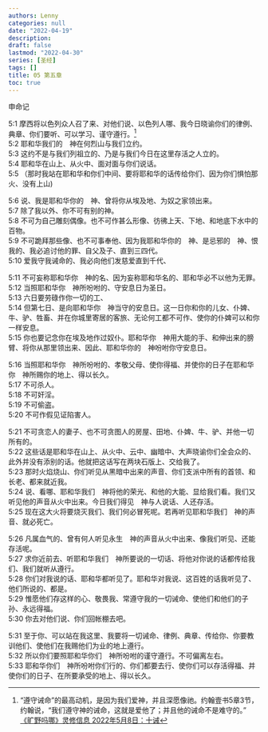 ```yaml
---
authors: Lenny
categories: null
date: "2022-04-19"
description: 
draft: false
lastmod: "2022-04-30"
series: [圣经]
tags: []
title: 05 第五章
toc: true
---
```

申命记
<!--more-->

5:1 摩西将以色列众人召了来、对他们说、以色列人哪、我今日晓谕你们的律例、典章、你们要听、可以学习、谨守遵行。[^1]  
5:2 耶和华我们的　神在何烈山与我们立约。  
5:3 这约不是与我们列祖立的、乃是与我们今日在这里存活之人立的。  
5:4 耶和华在山上、从火中、面对面与你们说话。  
5:5 （那时我站在耶和华和你们中间、要将耶和华的话传给你们、因为你们惧怕那火、没有上山)  

5:6 说、我是耶和华你的　神、曾将你从埃及地、为奴之家领出来。  
5:7 除了我以外、你不可有别的神。  
5:8 不可为自己雕刻偶像。也不可作甚么形像、彷彿上天、下地、和地底下水中的百物。  
5:9 不可跪拜那些像、也不可事奉他、因为我耶和华你的　神、是忌邪的　神、恨我的、我必追讨他的罪、自父及子、直到三四代。  
5:10 爱我守我诫命的、我必向他们发慈爱直到千代、  

5:11 不可妄称耶和华你　神的名、因为妄称耶和华名的、耶和华必不以他为无罪。  
5:12 当照耶和华你　神所吩咐的、守安息日为圣日。  
5:13 六日要劳碌作你一切的工、  
5:14 但第七日、是向耶和华你　神当守的安息日。这一日你和你的儿女、仆婢、牛、驴、牲畜、并在你城里寄居的客旅、无论何工都不可作、使你的仆婢可以和你一样安息。  
5:15 你也要记念你在埃及地作过奴仆。耶和华你　神用大能的手、和伸出来的膀臂、将你从那里领出来、因此、耶和华你的　神吩咐你守安息日。  

5:16 当照耶和华你　神所吩咐的、孝敬父母、使你得福、并使你的日子在耶和华你　神所赐你的地上、得以长久。  
5:17 不可杀人。  
5:18 不可奸淫。  
5:19 不可偷盗。  
5:20 不可作假见证陷害人。  

5:21 不可贪恋人的妻子、也不可贪图人的房屋、田地、仆婢、牛、驴、并他一切所有的。  
5:22 这些话是耶和华在山上、从火中、云中、幽暗中、大声晓谕你们全会众的、此外并没有添别的话。他就把这话写在两块石版上、交给我了。  
5:23 那时火焰烧山、你们听见从黑暗中出来的声音、你们支派中所有的首领、和长老、都来就近我。  
5:24 说、看哪、耶和华我们　神将他的荣光、和他的大能、显给我们看。我们又听见他的声音从火中出来。今日我们得见　神与人说话、人还存活。  
5:25 现在这大火将要烧灭我们、我们何必冒死呢。若再听见耶和华我们　神的声音、就必死亡。  

5:26 凡属血气的、曾有何人听见永生　神的声音从火中出来、像我们听见、还能存活呢。  
5:27 求你近前去、听耶和华我们　神所要说的一切话、将他对你说的话都传给我们、我们就听从遵行。  
5:28 你们对我说的话、耶和华都听见了。耶和华对我说、这百姓的话我听见了、他们所说的、都是。  
5:29 惟愿他们存这样的心、敬畏我、常遵守我的一切诫命、使他们和他们的子孙、永远得福。  
5:30 你去对他们说、你们回帐棚去吧。  

5:31 至于你、可以站在我这里、我要将一切诫命、律例、典章、传给你、你要教训他们、使他们在我赐他们为业的地上遵行。  
5:32 所以你们要照耶和华你们　神所吩咐的谨守遵行。不可偏离左右。  
5:33 耶和华你们　神所吩咐你们行的、你们都要去行、使你们可以存活得福、并使你们的日子、在所要承受的地上、得以长久。  

[^1]: “遵守诫命”的最高动机，是因为我们爱神，并且深愿像祂。约翰壹书5章3节，约翰说，“我们遵守神的诫命，这就是爱他了；并且他的诫命不是难守的。”  
[《旷野吗哪》灵修信息 2022年5月8日：十诫](https://r.729ly.net/devotionals/devotionals-mw/devotionals-mw-mw220508)
 
